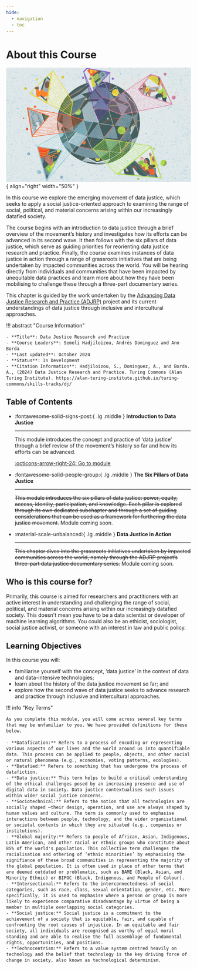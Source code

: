 ```yaml
---
hide:
  - navigation
  - toc
---
```


# About this Course

<div class="result" markdown>

  ![Illustration by Johnny Lighthands](https://raw.githubusercontent.com/alan-turing-institute/turing-commons/main/docs/assets/images/illustrations/dj-datajustice.jpg){ align="right" width="50%" }

  In this course we explore the emerging movement of data justice, which seeks to apply a social justice-oriented approach to examining the range of social, political, and material concerns arising within our increasingly datafied society. 
  
  The course begins with an introduction to data justice through a brief overview of the movement’s history and investigates how its efforts can be advanced in its second wave. It then follows with the six pillars of data justice, which serve as guiding priorities for reorienting data justice research and practice. Finally, the course examines instances of data justice in action through a range of grassroots initiatives that are being undertaken by impacted communities across the world. You will be hearing directly from individuals and communities that have been impacted by unequitable data practices and learn more about how they have been mobilising to challenge these through a three-part documentary series.

  This chapter is guided by the work undertaken by the [Advancing Data Justice Research and Practice (ADJRP)](https://www.turing.ac.uk/research/research-projects/advancing-data-justice-research-and-practice) project and its current understandings of data justice through inclusive and intercultural approaches.

</div>

!!! abstract "Course Information"

    - **Title**: Data Justice Research and Practice
    - **Course Leaders**: Semeli Hadjiloizou, Andrés Dominguez and Ann Borda
    - **Last updated**: October 2024
    - **Status**: In Development
    - **Citation Information**: Hadjiloizou, S., Dominguez, A., and Borda. A., (2024) Data Justice Research and Practice. Turing Commons (Alan Turing Institute). https://alan-turing-institute.github.io/turing-commons/skills-tracks/dj/ 

## Table of Contents

<div class="grid cards" markdown>

-   :fontawesome-solid-signs-post:{ .lg .middle } __Introduction to Data Justice__

    ---

    This module introduces the concept and practice of ‘data justice’ through a brief review of the movement’s history so far and how its efforts can be advanced.

    [:octicons-arrow-right-24: Go to module](dj-100-index.md)

-   :fontawesome-solid-people-group:{ .lg .middle } __The Six Pillars of Data Justice__

    ---

    ~~This module introduces the six pillars of data justice: power, equity, access, identity, participation, and knowledge. Each pillar is explored through its own dedicated subchapter and through a set of guiding considerations that can be used as a framework for furthering the data justice movement.~~
    Module coming soon.

    <!-- [:octicons-arrow-right-24: Go to module](dj-101-index.md) -->

-   :material-scale-unbalanced:{ .lg .middle } __Data Justice in Action__

    ---

    ~~This chapter dives into the grassroots initiatives undertaken by impacted communities across the world, namely through the ADJRP project’s three-part data justice documentary series.~~
    Module coming soon.

    <!-- [:octicons-arrow-right-24: Go to module](dj-102-index.md) -->

</div>

## Who is this course for?

Primarily, this course is aimed for researchers and practitioners with an active interest in understanding and challenging the range of social, political, and material concerns arising within our increasingly datafied society. This doesn't mean you have to be a data scientist or developer of machine learning algorithms. You could also be an ethicist, sociologist, social justice activist, or someone with an interest in law and public policy.

## Learning Objectives

In this course you will: 

- familiarise yourself with the concept, ‘data justice’ in the context of data and data-intensive technologies; 
- learn about the history of the data justice movement so far; and 
- explore how the second wave of data justice seeks to advance research and practice through inclusive and intercultural approaches.  

!!! info "Key Terms"

    As you complete this module, you will come across several key terms that may be unfamiliar to you. We have provided definitions for these below.
    
    - **Datafication:** Refers to a process of encoding or representing various aspects of our lives and the world around us into quantifiable data. This process can be applied to people, objects, and other social or natural phenomena (e.g., economies, voting patterns, ecologies).
    - **Datafied:** Refers to something that has undergone the process of datafiction.
    - **Data justice:** This term helps to build a critical understanding of the ethical challenges posed by an increasing presence and use of digital data in society. Data justice contextualises such issues within wider social justice concerns.
    - **Sociotechnical:** Refers to the notion that all technologies are socially shaped –their design, operation, and use are always shaped by human values and culture. The term is commonly used to emphasise interactions between people, technology, and the wider organisational or societal contexts in which they are situated (e.g., companies or institutions).
    - **Global majority:** Refers to people of African, Asian, Indigenous, Latin American, and other racial or ethnic groups who constitute about 85% of the world's population. This collective term challenges the racialisation and othering of ‘ethnic minorities’ by emphasising the signifiance of these broad communities in representing the majority of the global population. It is often used in place of other terms that are deemed outdated or problematic, such as BAME (Black, Asian, and Minority Ethnic) or BIPOC (Black, Indigenous, and People of Colour).
    - **Intersectional:** Refers to the interconnectedness of social categories, such as race, class, sexual orientation, gender, etc. More specifically, it is used to emphasise where a person or group is more likely to experience comparative disadvantage by virtue of being a member in multiple overlapping social categories.
    - **Social justice:** Social justice is a commitment to the achievement of a society that is equitable, fair, and capable of confronting the root causes of injustice. In an equitable and fair society, all individuals are recognised as worthy of equal moral standing and are able to realise the full assemblage of fundamental rights, opportunities, and positions.
    - **Technocentrism:** Refers to a value system centred heavily on technology and the belief that technology is the key driving force of change in society, also known as technological determinism.
